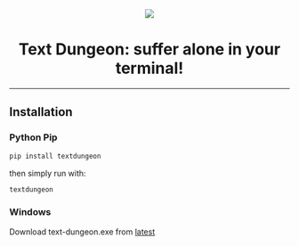 <div align=center>
  <img src="https://github.com/Masbender/text-dungeon/assets/91911303/63d96f62-a73d-4d79-ae93-347dd9906034">
  <h1 align=center>Text Dungeon: suffer alone in your terminal!</h1>
</div>

---
## Installation
### Python Pip
```sh
pip install textdungeon
```
then simply run with:
```sh
textdungeon
```

### Windows
Download text-dungeon.exe from [latest](https://github.com/Masbender/text-dungeon/releases/latest)
